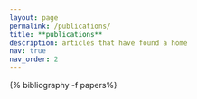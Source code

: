 ```yaml
---
layout: page
permalink: /publications/
title: **publications**
description: articles that have found a home
nav: true
nav_order: 2
---
```


<!-- _pages/publications.md -->
<div class="publications">

{% bibliography -f papers%}

</div>
